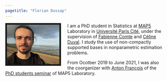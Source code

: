 ```yaml
---
pagetitle: "Florian Dussap"
---
```



<img src="./Files/photo.jpg" style="width:33%; border:5px solid; margin-right: 20px" align="left"/>


I am a PhD student in Statistics at [MAP5](http://w3.mi.parisdescartes.fr/map5/) Laboratory in [Université Paris Cité](https://u-paris.fr/en/), under the supervision of [Fabienne Comte](http://helios.mi.parisdescartes.fr/~comte/) and [Céline Duval](https://sites.google.com/site/celinehduval/). I study the use of non-compactly supported bases in nonparametric estimation problems.


From Ocotber 2019 to June 2021, I was also the coorganizer with [Anton François](http://helios.mi.parisdescartes.fr/~afrancoi/) of the [PhD students seminar](https://map5.mi.parisdescartes.fr/seminaires/thesards-docteurs/) of MAP5 Laboratory.



